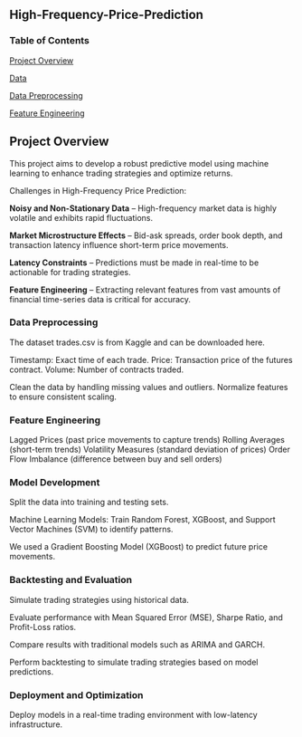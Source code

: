## High-Frequency-Price-Prediction
### Table of Contents  

[Project Overview](#1) 

[Data](#2) 

[ Data  Preprocessing](#5) 

[Feature Engineering](#6) 

<a name="1"/>
<a name="2"/>


<a name="5"/>
<a name="6"/>

<a name="8"/>

## Project Overview
This project aims to develop a robust predictive model using machine learning  to enhance trading strategies and optimize returns.

Challenges in High-Frequency Price Prediction:

**Noisy and Non-Stationary Data** – High-frequency market data is highly volatile and exhibits rapid fluctuations.

**Market Microstructure Effects** – Bid-ask spreads, order book depth, and transaction latency influence short-term price movements.

**Latency Constraints** – Predictions must be made in real-time to be actionable for trading strategies.

**Feature Engineering** – Extracting relevant features from vast amounts of financial time-series data is critical for accuracy.
### Data  Preprocessing

The dataset trades.csv is from Kaggle and can be downloaded here.

Timestamp: Exact time of each trade.
Price: Transaction price of the futures contract.
Volume: Number of contracts traded.

Clean the data by handling missing values and outliers.
Normalize features to ensure consistent scaling.

### Feature Engineering
Lagged Prices (past price movements to capture trends)
Rolling Averages (short-term trends)
Volatility Measures (standard deviation of prices)
Order Flow Imbalance (difference between buy and sell orders)


### Model Development

Split the data into training and testing sets.

Machine Learning Models: Train Random Forest, XGBoost, and Support Vector Machines (SVM) to identify patterns.

We used a Gradient Boosting Model (XGBoost) to predict future price movements.

### Backtesting and Evaluation

Simulate trading strategies using historical data.

Evaluate performance with Mean Squared Error (MSE), Sharpe Ratio, and Profit-Loss ratios.

Compare results with traditional models such as ARIMA and GARCH.

Perform backtesting to simulate trading strategies based on model predictions.

### Deployment and Optimization

Deploy models in a real-time trading environment with low-latency infrastructure.




